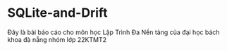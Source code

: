 # SQLite-and-Drift
Đây là bài báo cáo cho môn học Lập Trình Đa Nền tảng của đại học bách khoa đà nẵng nhóm lớp 22KTMT2
